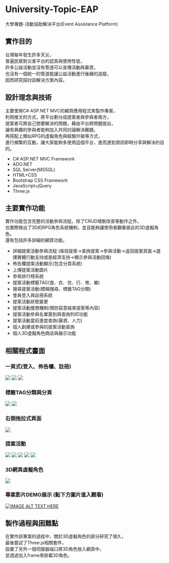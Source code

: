# University-Topic-EAP
大學專題-活動協助解決平台(Event Assistance Platform)

## 實作目的
台灣每年發生許多天災，<br>
普遍民眾對災害平台的認真與使用性低，<br>
許多公益活動並沒有管道可以宣傳活動與募資，<br>
也沒有一個統一的管道能讓公益活動進行後續的追蹤，<br>
因而研究探討該解決方案內容。

## 設計理念與技術
主要使用C# ASP.NET MVC的網頁應用程式來製作專案，<br>
利用推文的方式，將平台劃分成提案者與參與者兩方，<br>
提案者可將自己想要解決的問題，藉由平台將問題提出，<br>
讓有興趣的參與者能夠加入共同討論解決難題。<br>
再搭配上類似RPG的虛擬角色與經驗升級等方式，<br>
進行頻繁的互動，讓大家能夠多使用這個平台，進而達到資訊即時分享與解決的目的。<br>
- C# ASP.NET MVC Framework
- ADO.NET
- SQL Server(MSSQL)
- HTML+CSS
- Bootstrap CSS Framework
- JavaScript+jQuery
- Three.js

## 主要實作功能
實作功能包含完整的活動參與流程，除了CRUD增刪改查等動作之外，<br>
也實際做出了3D的RPG角色系統機制，並且能夠讓使用者觀看彼此的3D虛擬角色。<br>
還有包括許多詳細的網頁功能。<br>
- 詳細提案活動參與流程 (尋找提案->查詢提案->參與活動->返回提案頁面->選擇實體行動支持或是經濟支持->顯示參與活動回條)
- 佈告欄提案活動顯示(包含分頁系統)
- 上傳提案活動圖片
- 參與排行榜系統
- 提案活動標籤TAG(食、衣、住、行、育、樂)
- 搜尋提案活動(模糊搜尋、標籤TAG分類)
- 會員登入與註冊系統
- 提案活動狀態變更
- 提案活動獎懲機制(預防惡意結束提案等內容)
- 提案活動參與名單簽到與查詢列印功能
- 提案活動當前進度查詢(募資、人力)
- 個人創建或參與的提案活動查詢
- 個人3D虛擬角色商店與展示功能

## 相關程式畫面
### 一頁式(登入、佈告欄、註冊)<br>
<img src="https://github.com/lfre84216/University-Topic-EAP/blob/main/1.png">
<img src="https://github.com/lfre84216/University-Topic-EAP/blob/main/2.png">
<img src="https://github.com/lfre84216/University-Topic-EAP/blob/main/3.png">
<br>

### 標籤TAG分類與分頁<br>
<img src="https://github.com/lfre84216/University-Topic-EAP/blob/main/4.png">
<img src="https://github.com/lfre84216/University-Topic-EAP/blob/main/5.png">
<br>

### 右側拖拉式頁面<br>
<img src="https://github.com/lfre84216/University-Topic-EAP/blob/main/6.png">
<br>

### 提案活動<br>
<img src="https://github.com/lfre84216/University-Topic-EAP/blob/main/10.png">
<img src="https://github.com/lfre84216/University-Topic-EAP/blob/main/11.png">
<img src="https://github.com/lfre84216/University-Topic-EAP/blob/main/12.png">
<img src="https://github.com/lfre84216/University-Topic-EAP/blob/main/13.png">
<img src="https://github.com/lfre84216/University-Topic-EAP/blob/main/14.png">
<br>

### 3D網頁虛擬角色<br>
<img src="https://github.com/lfre84216/University-Topic-EAP/blob/main/7.png">
<br>

### 專案影片DEMO展示 (點下方圖片進入觀看)
[![IMAGE ALT TEXT HERE](https://github.com/lfre84216/University-Topic-EAP/blob/main/9.png)](https://www.youtube.com/watch?v=jz5FIP086rY&list=WL&index=13)

## 製作過程與困難點
在實作該專案的過程中，關於3D虛擬角色的部分研究了很久，<br>
最後嘗試了Three.js相關套件，<br>
設置了另外一個伺服器端口將3D角色放入網頁中，<br>
並透過加入frame來掛載3D角色。
